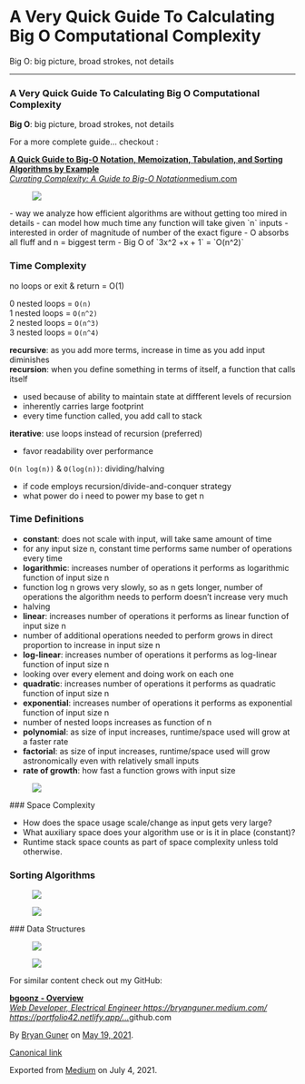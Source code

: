 # A Very Quick Guide To Calculating Big O Computational Complexity

Big O: big picture, broad strokes, not details

---

### A Very Quick Guide To Calculating Big O Computational Complexity

**Big O**: big picture, broad strokes, not details

For a more complete guide… checkout :

<a href="https://medium.com/star-gazers/a-quick-guide-to-big-o-notation-memoization-tabulation-and-sorting-algorithms-by-example-803ff193c522" class="markup--anchor markup--mixtapeEmbed-anchor" title="https://medium.com/star-gazers/a-quick-guide-to-big-o-notation-memoization-tabulation-and-sorting-algorithms-by-example-803ff193c522"><strong>A Quick Guide to Big-O Notation, Memoization, Tabulation, and Sorting Algorithms by Example</strong><br />
<em>Curating Complexity: A Guide to Big-O Notation</em>medium.com</a><a href="https://medium.com/star-gazers/a-quick-guide-to-big-o-notation-memoization-tabulation-and-sorting-algorithms-by-example-803ff193c522" class="js-mixtapeImage mixtapeImage u-ignoreBlock"></a>

<figure><img src="https://cdn-images-1.medium.com/max/800/0*lte81mEvgEPYXodB.png" class="graf-image" /></figure>-   <span id="28b6">way we analyze how efficient algorithms are without getting too mired in details</span>
-   <span id="4141">can model how much time any function will take given `n` inputs</span>
-   <span id="9479">interested in order of magnitude of number of the exact figure</span>
-   <span id="8fe1">O absorbs all fluff and n = biggest term</span>
-   <span id="a9c8">Big O of `3x^2 +x + 1` = `O(n^2)`</span>

### Time Complexity

no loops or exit & return = O(1)

0 nested loops = `O(n)`  
1 nested loops = `O(n^2)`  
2 nested loops = `O(n^3)`  
3 nested loops = `O(n^4)`

**recursive**: as you add more terms, increase in time as you add input diminishes  
**recursion**: when you define something in terms of itself, a function that calls itself

- <span id="f455">used because of ability to maintain state at diffferent levels of recursion</span>
- <span id="f168">inherently carries large footprint</span>
- <span id="5510">every time function called, you add call to stack</span>

**iterative**: use loops instead of recursion (preferred)

- favor readability over performance

`O(n log(n))` & `O(log(n))`: dividing/halving

- <span id="4f7e">if code employs recursion/divide-and-conquer strategy</span>
- <span id="d1cc">what power do i need to power my base to get n</span>

### Time Definitions

- <span id="9aad">**constant**: does not scale with input, will take same amount of time</span>
- <span id="3a19">for any input size n, constant time performs same number of operations every time</span>
- <span id="bf51">**logarithmic**: increases number of operations it performs as logarithmic function of input size n</span>
- <span id="93d5">function log n grows very slowly, so as n gets longer, number of operations the algorithm needs to perform doesn’t increase very much</span>
- <span id="a2cf">halving</span>
- <span id="46c0">**linear**: increases number of operations it performs as linear function of input size n</span>
- <span id="5f16">number of additional operations needed to perform grows in direct proportion to increase in input size n</span>
- <span id="ab93">**log-linear**: increases number of operations it performs as log-linear function of input size n</span>
- <span id="0459">looking over every element and doing work on each one</span>
- <span id="bd8a">**quadratic**: increases number of operations it performs as quadratic function of input size n</span>
- <span id="dc41">**exponential**: increases number of operations it performs as exponential function of input size n</span>
- <span id="71fc">number of nested loops increases as function of n</span>
- <span id="8253">**polynomial**: as size of input increases, runtime/space used will grow at a faster rate</span>
- <span id="8827">**factorial**: as size of input increases, runtime/space used will grow astronomically even with relatively small inputs</span>
- <span id="040c">**rate of growth**: how fast a function grows with input size</span>

<figure><img src="https://cdn-images-1.medium.com/max/800/1*5t2u8n1uKhioIzZIXX2zbg.png" class="graf-image" /></figure>### Space Complexity

- <span id="403b">How does the space usage scale/change as input gets very large?</span>
- <span id="5f20">What auxiliary space does your algorithm use or is it in place (constant)?</span>
- <span id="b207">Runtime stack space counts as part of space complexity unless told otherwise.</span>

### Sorting Algorithms

<figure><img src="https://cdn-images-1.medium.com/max/800/1*HhXmG2cNdg8y4ZCCQGTyuQ.png" class="graf-image" /></figure><figure><img src="https://cdn-images-1.medium.com/max/800/1*ULeXxVCDkF73GwhsxyM_2g.png" class="graf-image" /></figure>### Data Structures

<figure><img src="https://cdn-images-1.medium.com/max/1200/1*hkZWlUgFyOSaLD5Uskv0tQ.png" class="graf-image" /></figure>

<figure><img src="https://cdn-images-1.medium.com/max/2560/1*COjzunj0-FsMJ0d7v7Z-6g.png" class="graf-image" /></figure>

For similar content check out my GitHub:

<a href="https://github.com/bgoonz" class="markup--anchor markup--mixtapeEmbed-anchor" title="https://github.com/bgoonz"><strong>bgoonz - Overview</strong><br />
<em>Web Developer, Electrical Engineer https://bryanguner.medium.com/ https://portfolio42.netlify.app/…</em>github.com</a><a href="https://github.com/bgoonz" class="js-mixtapeImage mixtapeImage u-ignoreBlock"></a>

By <a href="https://medium.com/@bryanguner" class="p-author h-card">Bryan Guner</a> on [May 19, 2021](https://medium.com/p/eb1557e85fa3).

<a href="https://medium.com/@bryanguner/a-very-quick-guide-to-calculating-big-o-computational-complexity-eb1557e85fa3" class="p-canonical">Canonical link</a>

Exported from [Medium](https://medium.com) on July 4, 2021.
